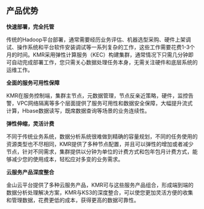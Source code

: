 ## 产品优势

**快速部署，完全托管**

传统的Hadoop平台部署，通常需要经历业务评估、机器选型采购、硬件上架调试、操作系统和平台软件安装调试等一系列复杂的工作，这些工作需要花费1-3个月的时间。KMR采用弹性计算服务（KEC）构建集群，通常情况下只需几分钟即可自动完成部署工作，您只需关心数据处理任务本身，无需关注硬件和底层系统的运维工作。

**全面的服务可用性保障**

KMR在服务控制端，集群主节点，元数据管理，节点反亲近策略，硬件，监控告警，VPC网络隔离等多个层面提供了服务可用性和数据安全保障，大幅提升流式计算，Hbase数据读写，既席数据查询等场景的业务连续性。 

**弹性伸缩，灵活计费**

不同于传统业务系统，数据分析系统很难做到精确的容量规划，不同的任务使用的资源类型也不尽相同，KMR提供了多种节点配置，并且可以弹性的增加或者减少节点，针对不同需求，集群提供以分钟为单位的计费方式和包年包月计费方式，能够减少您的使用成本，轻松应对多变的业务需求。

**云服务产品深度整合**

金山云平台提供了多种云服务产品，KMR可与这些服务产品组合，形成端到端的数据分析处理解决方案，KMR与KS3的深度整合，可以使您更加灵活方便的收集和管理数据，花费更低的成本，获得更高的数据可靠性。


